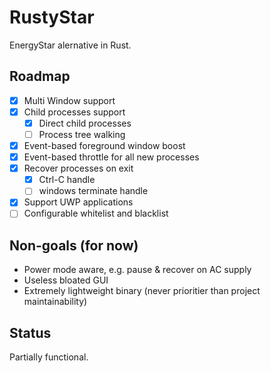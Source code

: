 # RustyStar

EnergyStar alernative in Rust.

## Roadmap

- [x] Multi Window support
- [x] Child processes support
  - [x] Direct child processes
  - [ ] Process tree walking
- [x] Event-based foreground window boost
- [x] Event-based throttle for all new processes
- [x] Recover processes on exit
  - [x] Ctrl-C handle
  - [ ] windows terminate handle
- [x] Support UWP applications
- [ ] Configurable whitelist and blacklist

## Non-goals (for now)

- Power mode aware, e.g. pause & recover on AC supply
- Useless bloated GUI
- Extremely lightweight binary (never prioritier than project maintainability)

## Status

Partially functional.
